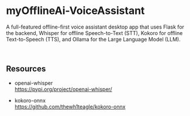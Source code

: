 # myOfflineAi-VoiceAssistant
A full-featured offline-first voice assistant desktop app that uses Flask for the backend, Whisper for offline Speech-to-Text (STT), Kokoro for offline Text-to-Speech (TTS), and Ollama for the Large Language Model (LLM).

<br>

## Resources

- openai-whisper<br>
https://pypi.org/project/openai-whisper/

- kokoro-onnx<br>
https://github.com/thewh1teagle/kokoro-onnx
